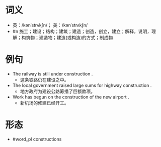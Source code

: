 # 词义
- 英：/kənˈstrʌkʃn/； 美：/kənˈstrʌkʃn/
- #n 施工；建设；结构；建筑；建造；创造，创立，建立；解释，说明，理解；构筑物；建造物；建造(或构造)的方式；制成物
# 例句
- The railway is still under construction .
	- 这条铁路仍在建设之中。
- The local government raised large sums for highway construction .
	- 地方政府为建设公路筹措了巨额款项。
- Work has begun on the construction of the new airport .
	- 新机场的修建已经开工。
# 形态
- #word_pl constructions
